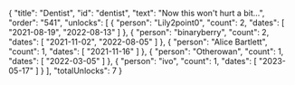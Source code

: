 {
  "title": "Dentist",
  "id": "dentist",
  "text": "Now this won't hurt a bit…",
  "order": "541",
  "unlocks": [
    {
      "person": "Lily2point0",
      "count": 2,
      "dates": [
        "2021-08-19",
        "2022-08-13"
      ]
    },
    {
      "person": "binaryberry",
      "count": 2,
      "dates": [
        "2021-11-02",
        "2022-08-05"
      ]
    },
    {
      "person": "Alice Bartlett",
      "count": 1,
      "dates": [
        "2021-11-16"
      ]
    },
    {
      "person": "Otherowan",
      "count": 1,
      "dates": [
        "2022-03-05"
      ]
    },
    {
      "person": "ivo",
      "count": 1,
      "dates": [
        "2023-05-17"
      ]
    }
  ],
  "totalUnlocks": 7
}